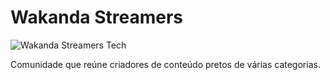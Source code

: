 # Wakanda Streamers
![Wakanda Streamers Tech](https://github.com/WakandaStreamers/.github/banner-wkds-tech.png)

Comunidade que reúne criadores de conteúdo pretos de várias categorias.
